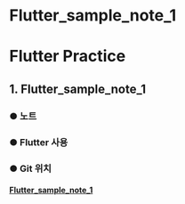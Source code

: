 # Flutter_sample_note_1


# Flutter Practice

## 1. Flutter_sample_note_1

### 	● 노트



### 	● Flutter 사용



### ● Git 위치

#### 			[Flutter_sample_note_1](https://github.com/jyukki97/flutter_practice/tree/master/flutter_sample_note_1)
